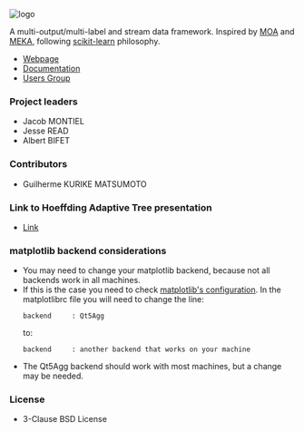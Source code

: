 ![logo](docs/_static/images/skmultiflow-logo-wide.png?raw=true "Title")


A multi-output/multi-label and stream data framework.
Inspired by [MOA](https://moa.cms.waikato.ac.nz/) and [MEKA](http://meka.sourceforge.net/),
 following [scikit-learn](http://scikit-learn.org/stable/) philosophy.

* [Webpage](https://scikit-multiflow.github.io/)
* [Documentation](https://scikit-multiflow.github.io/scikit-multiflow/)
* [Users Group](https://groups.google.com/forum/#!forum/scikit-multiflow-users)

### Project leaders

* Jacob MONTIEL
* Jesse READ
* Albert BIFET

### Contributors

* Guilherme KURIKE MATSUMOTO

### Link to Hoeffding Adaptive Tree presentation
* [Link](https://ln.sync.com/dl/b4d58aef0/be4z3s7g-wrjyradr-5yqgjd7m-7axt3aki)

### matplotlib backend considerations
* You may need to change your matplotlib backend, because not all backends work
in all machines.
* If this is the case you need to check
[matplotlib's configuration](https://matplotlib.org/users/customizing.html).
In the matplotlibrc file you will need to change the line:  
    ```
    backend     : Qt5Agg  
    ```
    to:  
    ```
    backend     : another backend that works on your machine
    ```  
* The Qt5Agg backend should work with most machines, but a change may be needed.

### License
* 3-Clause BSD License
